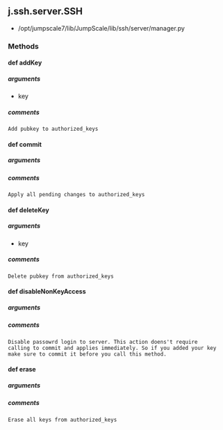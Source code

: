 ## j.ssh.server.SSH

- /opt/jumpscale7/lib/JumpScale/lib/ssh/server/manager.py

### Methods

#### def addKey 

##### arguments

- key

##### comments

```
Add pubkey to authorized_keys

```

#### def commit 

##### arguments

##### comments

```
Apply all pending changes to authorized_keys

```

#### def deleteKey 

##### arguments

- key

##### comments

```
Delete pubkey from authorized_keys

```

#### def disableNonKeyAccess 

##### arguments

##### comments

```
Disable passowrd login to server. This action doens't require
calling to commit and applies immediately. So if you added your key
make sure to commit it before you call this method.

```

#### def erase 

##### arguments

##### comments

```
Erase all keys from authorized_keys

```

